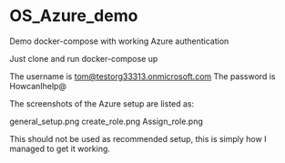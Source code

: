 # OS_Azure_demo
Demo docker-compose with working Azure authentication

Just clone and run docker-compose up

The username is tom@testorg33313.onmicrosoft.com
The password is HowcanIhelp@

The screenshots of the Azure setup are listed as:

general_setup.png
create_role.png
Assign_role.png

This should not be used as recommended setup, this is simply how I managed to get it working.